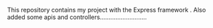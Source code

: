 This repository contains my project with the Express framework .
Also  added some apis and controllers...........................
